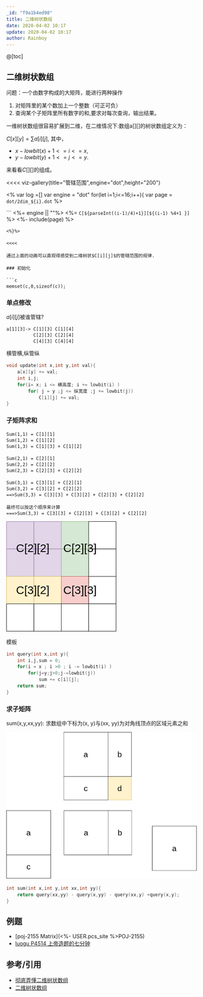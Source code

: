 ```yaml
---
_id: "f9a1b4ed98"
title: 二维树状数组
date: 2020-04-02 10:17
update: 2020-04-02 10:17
author: Rainboy
---
```

@[toc]
## 二维树状数组

问题：一个由数字构成的大矩阵，能进行两种操作

1. 对矩阵里的某个数加上一个整数（可正可负）
2. 查询某个子矩阵里所有数字的和,要求对每次查询，输出结果。

一维树状数组很容易扩展到二维，在二维情况下:数组a[][]的树状数组定义为：

$C[x][y] = \sum a[i][j]$, 其中，

- $x-lowbit(x) + 1 <= i <= x$,
- $y-lowbit(y) + 1 <= j <= y$.

来看看$C[][]$的组成。



<<<< viz-gallery(title="管辖范围",engine="dot",height="200")

<% 
var log =[]
var engine = "dot"
for(let i=1;i<=16;i++){
    var page = `dot/2dim_${i}.dot`
%>

``` <%= engine || ""%> <%= `C[${parseInt((i-1)/4)+1}][${(i-1) %4+1 }]` %>
<%- include(page) %>
```
<%}%>

<<<<

通过上面的动画可以直观得感受到二维树状$C[i][j]$的管辖范围的规律.

### 初始化

```c
memset(c,0,sizeof(c));
```

### 单点修改

$a[i][j]$被谁管辖?

```
a[1][3]-> C[1][3] C[1][4]
          C[2][3] C[2][4]
          C[4][3] C[4][4]
```

横管横,纵管纵

```c
void update(int x,int y,int val){
    a[x][y] += val;
    int i,j;
    for(i= x; i <= 横高度; i += lowbit(i) )
        for( j = y ;j <= 纵宽度 ;j += lowbit(j))
            C[i][j] += val;
}
```

### 子矩阵求和

```
Sum(1,1) = C[1][1]
Sum(1,2) = C[1][2]
Sum(1,3) = C[1][3] + C[1][2]

Sum(2,1) = C[2][1]
Sum(2,2) = C[2][2]
Sum(2,3) = C[2][3] + C[2][2]

Sum(3,1) = C[3][1] + C[2][1]
Sum(3,2) = C[3][2] + C[2][2]
==>Sum(3,3) = C[3][3] + C[3][2] + C[2][3] + C[2][2]

最终可以按这个顺序来计算
===>Sum(3,3) = C[3][3] + C[2][3] + C[3][2] + C[2][2]
```

![](./bit/2dim_1.png)

模板

```c
int query(int x,int y){
    int i,j,sum = 0;
    for(i = x ; i >0 ; i -= lowbit(i) )
        for(j=y;j>0;j-=lowbit(j))
            sum += c[i][j];
    return sum;
}
```

### 求子矩阵
sum(x,y,xx,yy): 求数组中下标为(x, y)与(xx, yy)为对角线顶点的区域元素之和

![](./bit/2dim_2.png)
```c
int sum(int x,int y,int xx,int yy){
    return query(xx,yy) - query(x,yy) - query(xx,y) +query(x,y);
}
```

## 例题

- [poj-2155 Matrix](<%- USER.pcs_site %>POJ-2155)
- [luogu P4514 上帝造题的七分钟]()

## 参考/引用

- [彻底弄懂二维树状数组](https://blog.csdn.net/zzti_xiaowei/article/details/81053094)
- [二维树状数组](https://menyf.gitbooks.io/acm-icpc-template/4_%E6%95%B0%E6%8D%AE%E7%BB%93%E6%9E%84/%E6%A0%91%E7%8A%B6%E6%95%B0%E7%BB%84/%E6%A0%91%E7%8A%B6%E6%95%B0%E7%BB%84.html)
